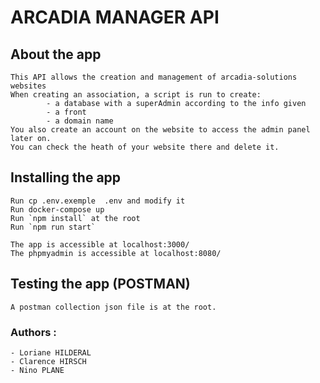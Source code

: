 #  ARCADIA MANAGER API

## About the app

    This API allows the creation and management of arcadia-solutions websites 
    When creating an association, a script is run to create: 
            - a database with a superAdmin according to the info given
            - a front
            - a domain name
    You also create an account on the website to access the admin panel later on.
    You can check the heath of your website there and delete it. 


## Installing the app
    Run cp .env.exemple  .env and modify it
    Run docker-compose up
    Run `npm install` at the root 
    Run `npm run start`

    The app is accessible at localhost:3000/
    The phpmyadmin is accessible at localhost:8080/

## Testing the app (POSTMAN)
    A postman collection json file is at the root.

### Authors :
    - Loriane HILDERAL
    - Clarence HIRSCH
    - Nino PLANE